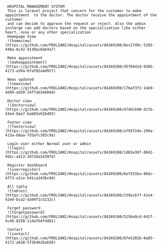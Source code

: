 
     HOSPITAL MANAGEMENT SYSTEM
     This is laravel project that concern for the customer to make appointment  to the doctor. The doctor receive the appointment of the customer
     and can decide to approve the request or reject. Also the admin incharge can add doctors based on the specialization like either heart, nose or any other specialization
     Homepage View
     ![homeview](https://github.com/FROLIANI/Hospital/assets/84269100/8ec27d9c-5295-440a-8c42-9130ac8ab4af)

     Make appointment
     ![makeappointment](https://github.com/FROLIANI/Hospital/assets/84269100/d5fb642d-926b-4173-a39a-6faf02a4d91f)

     News updated
     ![newsview](https://github.com/FROLIANI/Hospital/assets/84269100/17baf3f2-1de9-4d49-ad20-34f7ab3e604d)

     Doctor view
     ![doctorview](https://github.com/FROLIANI/Hospital/assets/84269100/d7ddcb90-d1fb-43ed-8ae7-bab85e92bd03)

     Footer view
     ![footerview](https://github.com/FROLIANI/Hospital/assets/84269100/a793f24e-294a-413a-b6aa-7d3afc383c9a)

     Login user either Normal user or admin
     ![login](https://github.com/FROLIANI/Hospital/assets/84269100/1db5e38f-8042-492c-a413-3d710a34397d)

     Register dashboard
     ![userregister](https://github.com/FROLIANI/Hospital/assets/84269100/6ef551ba-80dc-4f73-a2ce-b41ca243bc8d)

     All table
     ![tables](https://github.com/FROLIANI/Hospital/assets/84269100/239acb7f-41e4-42e0-bca2-da94f1c5232c)

     Forget password
     ![forgetpassword](https://github.com/FROLIANI/Hospital/assets/84269100/5256e9cd-642f-4c46-8258-114afb4fdd81)

     Contact
     ![contact](https://github.com/FROLIANI/Hospital/assets/84269100/87e5202b-0a83-4172-a638-5f3b462bab50)



     

     







